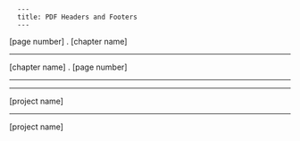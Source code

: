 
      ---
      title: PDF Headers and Footers
      ---

        
  
  
\[page number\] . \[chapter name\]

* * *

  
  
  
\[chapter name\] . \[page number\]

* * *

  

* * *

\[project name\]

  

* * *

\[project name\]
      